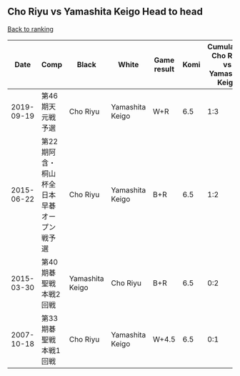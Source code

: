 ## Cho Riyu vs Yamashita Keigo Head to head

[Back to ranking](../../index.md)




| **Date** | **Comp** | **Black** | **White** | **Game result** | **Komi** | **Cumulative Cho Riyu vs Yamashita Keigo** | **Cho Riyu streak** | **Yamashita Keigo streak** | 
| --- | --- | --- | --- | --- | --- | --- | --- | --- |
| 2019-09-19 | 第46期天元戦予選 | Cho Riyu | Yamashita Keigo | W+R | 6.5 | 1:3 | 0 | 1 | 
| 2015-06-22 | 第22期阿含・桐山杯全日本早碁オープン戦予選 | Cho Riyu | Yamashita Keigo | B+R | 6.5 | 1:2 | 1 | 0 | 
| 2015-03-30 | 第40期碁聖戦本戦2回戦 | Yamashita Keigo | Cho Riyu | B+R | 6.5 | 0:2 | 0 | 2 | 
| 2007-10-18 | 第33期碁聖戦本戦1回戦 | Cho Riyu | Yamashita Keigo | W+4.5 | 6.5 | 0:1 | 0 | 1 |




